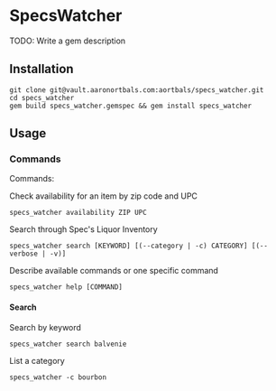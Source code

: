 # SpecsWatcher

TODO: Write a gem description

## Installation

```shell
git clone git@vault.aaronortbals.com:aortbals/specs_watcher.git
cd specs_watcher
gem build specs_watcher.gemspec && gem install specs_watcher
```

## Usage

### Commands

Commands:

Check availability for an item by zip code and UPC

```
specs_watcher availability ZIP UPC
```

Search through Spec's Liquor Inventory

```
specs_watcher search [KEYWORD] [(--category | -c) CATEGORY] [(--verbose | -v)]
```

Describe available commands or one specific command

```
specs_watcher help [COMMAND]
```

#### Search

Search by keyword

```
specs_watcher search balvenie
```

List a category

```
specs_watcher -c bourbon
```
